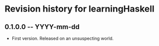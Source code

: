 # Revision history for learningHaskell

## 0.1.0.0 -- YYYY-mm-dd

* First version. Released on an unsuspecting world.
